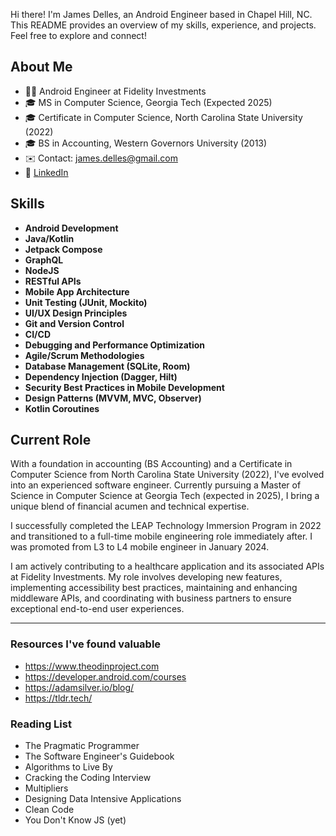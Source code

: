 Hi there! I'm James Delles, an Android Engineer based in Chapel Hill, NC. This README provides an overview of my skills, experience, and projects. Feel free to explore and connect!

## About Me

- 👨‍💻 Android Engineer at Fidelity Investments
- 🎓 MS in Computer Science, Georgia Tech (Expected 2025)
- 🎓 Certificate in Computer Science, North Carolina State University (2022)
- 🎓 BS in Accounting, Western Governors University (2013)
- ✉️ Contact: james.delles@gmail.com
- 👔 [LinkedIn](https://www.linkedin.com/in/jamesdelles/)

## Skills

- **Android Development**
- **Java/Kotlin**
- **Jetpack Compose**
- **GraphQL**
- **NodeJS**
- **RESTful APIs**
- **Mobile App Architecture**
- **Unit Testing (JUnit, Mockito)**
- **UI/UX Design Principles**
- **Git and Version Control**
- **CI/CD**
- **Debugging and Performance Optimization**
- **Agile/Scrum Methodologies**
- **Database Management (SQLite, Room)**
- **Dependency Injection (Dagger, Hilt)**
- **Security Best Practices in Mobile Development**
- **Design Patterns (MVVM, MVC, Observer)**
- **Kotlin Coroutines**

## Current Role

With a foundation in accounting (BS Accounting) and a Certificate in Computer Science from North Carolina State University (2022), I've evolved into an experienced software engineer. Currently pursuing a Master of Science in Computer Science at Georgia Tech (expected in 2025), I bring a unique blend of financial acumen and technical expertise.

I successfully completed the LEAP Technology Immersion Program in 2022 and transitioned to a full-time mobile engineering role immediately after. I was promoted from L3 to L4 mobile engineer in January 2024.

I am actively contributing to a healthcare application and its associated APIs at Fidelity Investments. My role involves developing new features, implementing accessibility best practices, maintaining and enhancing middleware APIs, and coordinating with business partners to ensure exceptional end-to-end user experiences. 

---

### Resources I've found valuable

- https://www.theodinproject.com
- https://developer.android.com/courses
- https://adamsilver.io/blog/
- https://tldr.tech/

### Reading List
  - The Pragmatic Programmer
  - The Software Engineer's Guidebook
  - Algorithms to Live By
  - Cracking the Coding Interview
  - Multipliers
  - Designing Data Intensive Applications
  - Clean Code
  - You Don't Know JS (yet)
